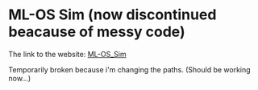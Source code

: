 # ML-OS Sim (now discontinued beacause of messy code)
The link to the website: 
[ML-OS_Sim](http://0apotix1.github.io/ML-OS_Sim/)

Temporarily broken because i'm changing the paths. (Should be working now...)
